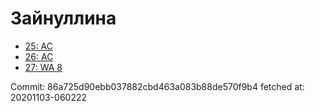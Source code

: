 # Зайнуллина
- [25: AC](25.md)
- [26: AC](26.md)
- [27: WA 8](27.md)

Commit: 86a725d90ebb037882cbd463a083b88de570f9b4
 fetched at: 20201103-060222
